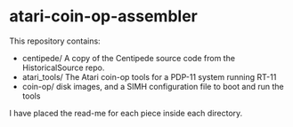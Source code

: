 # atari-coin-op-assembler

This repository contains:

* centipede/ A copy of the Centipede source code from the HistoricalSource repo.
* atari_tools/ The Atari coin-op tools for a PDP-11 system running RT-11
* coin-op/ disk images, and a SIMH configuration file to boot and run the tools

I have placed the read-me for each piece inside each directory.

